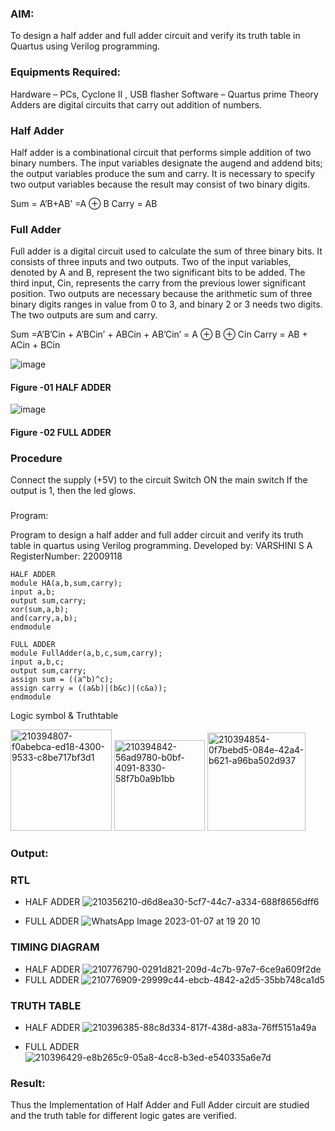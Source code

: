 
### AIM:
To design a half adder and full adder circuit and verify its truth table in Quartus using Verilog programming.

### Equipments Required:
Hardware – PCs, Cyclone II , USB flasher
Software – Quartus prime
Theory
Adders are digital circuits that carry out addition of numbers.

### Half Adder
Half adder is a combinational circuit that performs simple addition of two binary numbers. The input variables designate the augend and addend bits; the output variables produce the sum and carry. It is necessary to specify two output variables because the result may consist of two binary digits.

Sum = A’B+AB’ =A ⊕ B Carry = AB

### Full Adder
Full adder is a digital circuit used to calculate the sum of three binary bits. It consists of three inputs and two outputs. Two of the input variables, denoted by A and B, represent the two significant bits to be added. The third input, Cin, represents the carry from the previous lower significant position. Two outputs are necessary because the arithmetic sum of three binary digits ranges in value from 0 to 3, and binary 2 or 3 needs two digits. The two outputs are sum and carry.

Sum =A’B’Cin + A’BCin’ + ABCin + AB’Cin’ = A ⊕ B ⊕ Cin Carry = AB + ACin + BCin

 ![image](https://user-images.githubusercontent.com/36288975/163552156-a13e5a56-c638-4110-97d9-8896907c8d25.png)

#### Figure -01 HALF ADDER 


![image](https://user-images.githubusercontent.com/36288975/163552057-b3547877-6d07-45b4-b7e0-bcfebfad9e1d.png)

#### Figure -02 FULL ADDER 

### Procedure

Connect the supply (+5V) to the circuit
Switch ON the main switch
If the output is 1, then the led glows.
### 
Program:

Program to design a half adder and full adder circuit and verify its truth table in quartus using Verilog programming.
Developed by: VARSHINI S A
RegisterNumber:  22009118
```
HALF ADDER
module HA(a,b,sum,carry);
input a,b;
output sum,carry;
xor(sum,a,b);
and(carry,a,b);
endmodule  

FULL ADDER
module FullAdder(a,b,c,sum,carry);
input a,b,c;
output sum,carry;
assign sum = ((a^b)^c);
assign carry = ((a&b)|(b&c)|(c&a));
endmodule  
```

Logic symbol & Truthtable  

<img width="162" alt="210394807-f0abebca-ed18-4300-9533-c8be717bf3d1" src="https://user-images.githubusercontent.com/119401150/211157974-40793ac5-797a-4613-bd0c-9253d3e0ad1d.png">
<img width="145" alt="210394842-56ad9780-b0bf-4091-8330-58f7b0a9b1bb" src="https://user-images.githubusercontent.com/119401150/211157976-7ec2c87d-7001-40e6-9ab0-8da2dd16ff36.png">
<img width="157" alt="210394854-0f7bebd5-084e-42a4-b621-a96ba502d937" src="https://user-images.githubusercontent.com/119401150/211157977-d6228234-3a7c-4a8c-a28a-4899f6333f8b.png">

### Output:
### RTL

- HALF ADDER
![210356210-d6d8ea30-5cf7-44c7-a334-688f8656dff6](https://user-images.githubusercontent.com/119401150/211158037-94fe6213-5745-4e47-b8e1-a00b5a126e78.png)


- FULL ADDER
![WhatsApp Image 2023-01-07 at 19 20 10](https://user-images.githubusercontent.com/119401150/211158100-0a128827-ed47-4576-8df6-d4b8914af52b.jpg)



### TIMING DIAGRAM
- HALF ADDER
![210776790-0291d821-209d-4c7b-97e7-6ce9a609f2de](https://user-images.githubusercontent.com/119401150/211158122-7c475393-4a5a-4235-bf3a-8ec99d5f5a8c.png)
- FULL ADDER
![210776909-29999c44-ebcb-4842-a2d5-35bb748ca1d5](https://user-images.githubusercontent.com/119401150/211158124-1c9610cc-5fa0-4fdc-811a-22dac59719bb.png)

### TRUTH TABLE 
- HALF ADDER
![210396385-88c8d334-817f-438d-a83a-76ff5151a49a](https://user-images.githubusercontent.com/119401150/211158161-44603f67-a2b5-402f-b98e-3464ebb3d868.jpg)



- FULL ADDER
![210396429-e8b265c9-05a8-4cc8-b3ed-e540335a6e7d](https://user-images.githubusercontent.com/119401150/211158164-42cdb690-3369-4cae-a834-cce5652f8f43.jpg)




### Result:
Thus the Implementation of Half Adder and Full Adder circuit are studied and the truth table for different logic gates are verified.
